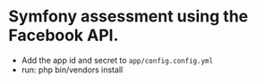 Symfony assessment using the Facebook API.
========================

* Add the app id and secret to `app/config.config.yml`
* run:
php bin/vendors install 
